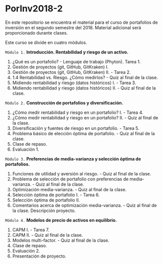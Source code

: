 # PorInv2018-2
En este repositorio se encuentra el material para el curso de portafolios de inversión en el segundo semestre del 2018. Material adicional será proporcionado durante clases.

Este curso se divide en cuatro módulos. 

`Módulo 1.` **Introducción. Rentabilidad y riesgo de un activo.**
   1. ¿Qué es un portafolio?
    - Lenguaje de trabajo (Phyton). Tarea 1.
   2. Gestión de proyectos (git, GitHub, GitKraken) I.
   3. Gestión de proyectos (git, GitHub, GitKraken) II.
    - Tarea 2.
   4. 1.4 Rentabilidad vs. Riesgo. ¿Cómo medirlos?
    - Quiz al final de la clase.
   5. Midiendo rentabilidad y riesgo (datos históricos) I. 
    - Tarea 3.
   6. Midiendo rentabilidad y riesgo (datos históricos) II.
    - Quiz al final de la clase.

`Módulo 2.` **Construcción de portafolios y diversificación.**
   1. ¿Cómo medir rentabilidad y riesgo en un portafolio? I.
    - Tarea 4.
   2. ¿Cómo medir rentabilidad y riesgo en un portafolio? II.
    - Quiz al final de la clase.
   3. Diversificación y fuentes de riesgo en un portafolio.
    - Tarea 5.
   4. Problema básico de elección óptima de portafolio.
    - Quiz al final de la clase.
   5. Clase de repaso.
   6. Evaluación 1.
   
`Módulo 3.` **Preferencias de media-varianza y selección óptima de portafolios.**
   1. Funciones de utilidad y aversión al riesgo.
    - Quiz al final de la clase.
   2. Problema de selección de portafolio con preferencias de media-varianza.
    - Quiz al final de la clase.
   3. Optimización media-varianza.
    - Quiz al final de la clase.
   4. Selección óptima de portafolio I.
    - Tarea 6.
   5. Selección óptima de portafolio II.
   6. Comentarios acerca de optimización media-varianza.
    - Quiz al final de la clase. Descripción proyecto.
    
`Módulo 4.` **Modelos de precio de activos en equilibrio.**
   1. CAPM I.
    - Tarea 7.
   2. CAPM II.
    - Quiz al final de la clase.
   3. Modelos multi-factor.
    - Quiz al final de la clase.
   4. Clase de repaso.
   5. Evaluación 2.
   6. Presentación de proyecto.
